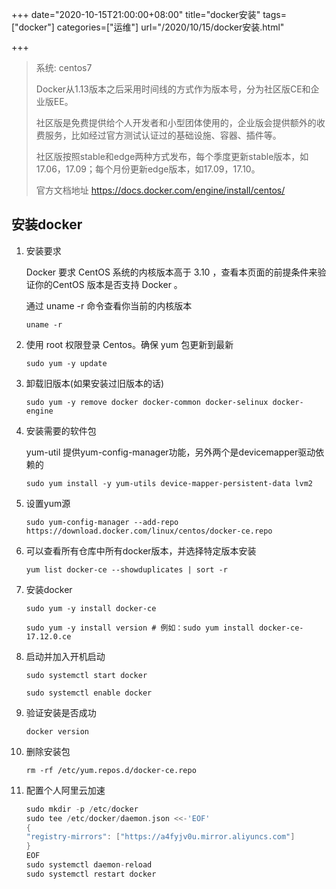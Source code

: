 +++
date="2020-10-15T21:00:00+08:00"
title="docker安装"
tags=["docker"]
categories=["运维"]
url="/2020/10/15/docker安装.html"

+++

> 系统: centos7
>
> Docker从1.13版本之后采用时间线的方式作为版本号，分为社区版CE和企业版EE。
>
> 社区版是免费提供给个人开发者和小型团体使用的，企业版会提供额外的收费服务，比如经过官方测试认证过的基础设施、容器、插件等。
>
> 社区版按照stable和edge两种方式发布，每个季度更新stable版本，如17.06，17.09；每个月份更新edge版本，如17.09，17.10。
>
> 官方文档地址  https://docs.docker.com/engine/install/centos/

## 安装docker



1. 安装要求

    Docker 要求 CentOS 系统的内核版本高于 3.10 ，查看本页面的前提条件来验证你的CentOS 版本是否支持 Docker 。

    通过 uname -r 命令查看你当前的内核版本

    `uname -r`

2. 使用 root 权限登录 Centos。确保 yum 包更新到最新

    `sudo yum -y update`

3. 卸载旧版本(如果安装过旧版本的话)

    `sudo yum -y remove docker docker-common docker-selinux docker-engine`

4. 安装需要的软件包

    yum-util 提供yum-config-manager功能，另外两个是devicemapper驱动依赖的

    `sudo yum install -y yum-utils device-mapper-persistent-data lvm2 `

5. 设置yum源

    `sudo yum-config-manager --add-repo https://download.docker.com/linux/centos/docker-ce.repo`

6. 可以查看所有仓库中所有docker版本，并选择特定版本安装

    `yum list docker-ce --showduplicates | sort -r`

7. 安装docker

    `sudo yum -y install docker-ce`

    `sudo yum -y install version # 例如：sudo yum install docker-ce-17.12.0.ce` 

8. 启动并加入开机启动

    `sudo systemctl start docker`

    `sudo systemctl enable docker`

9. 验证安装是否成功

    `docker version`

10. 删除安装包

    `rm -rf /etc/yum.repos.d/docker-ce.repo`

11. 配置个人阿里云加速

    ``` go
    sudo mkdir -p /etc/docker
    sudo tee /etc/docker/daemon.json <<-'EOF'
    {
    "registry-mirrors": ["https://a4fyjv0u.mirror.aliyuncs.com"]
    }
    EOF
    sudo systemctl daemon-reload
    sudo systemctl restart docker
    ```